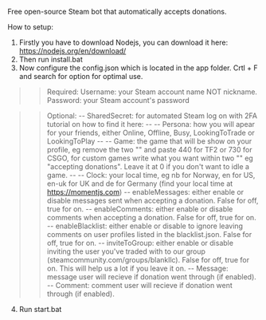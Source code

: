 Free open-source Steam bot that automatically accepts donations.

How to setup:
1. Firstly you have to download Nodejs, you can download it here: https://nodejs.org/en/download/ 
2. Then run install.bat
3. Now configure the config.json which is located in the app folder. Crtl + F and search for option for optimal use.

>> Required:
Username: your Steam account name NOT nickname.
Password: your Steam account's password

>> Optional:
-- SharedSecret: for automated Steam log on with 2FA tutorial on how to find it here: --
-- Persona: how you will apear for your friends, either Online, Offline, Busy, LookingToTrade or LookingToPlay -- 
-- Game: the game that will be show on your profile, eg remove the two "" and paste 440 for TF2 or 730 for CSGO, for custom games write what you want within two "" eg "accepting donations". Leave it at 0 if you don't want to idle a game. -- 
-- Clock: your local time, eg nb for Norway, en for US, en-uk for UK and de for Germany (find your local time at https://momentjs.com)
-- enableMessages: either enable or disable messages sent when accepting a donation. False for off, true for on.
-- enableComments: either enable or disable comments when accepting a donation. False for off, true for on.
-- enableBlacklist: either enable or disable to ignore leaving comments on user profiles listed in the blacklist.json. False for off, true for on. 
-- inviteToGroup: either enable or disable inviting the user you've traded with to our group (steamcommunity.com/groups/blankllc). False for off, true for on. This will help us a lot if you leave it on.
-- Message: message user will recieve if donation went through (if enabled).
-- Comment: comment user will recieve if donation went through (if enabled).


4. Run start.bat

